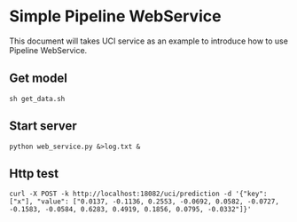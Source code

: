 # Simple Pipeline WebService

This document will takes UCI service as an example to introduce how to use Pipeline WebService.

## Get model
```
sh get_data.sh
```

## Start server

```
python web_service.py &>log.txt &
```

## Http test
```
curl -X POST -k http://localhost:18082/uci/prediction -d '{"key": ["x"], "value": ["0.0137, -0.1136, 0.2553, -0.0692, 0.0582, -0.0727, -0.1583, -0.0584, 0.6283, 0.4919, 0.1856, 0.0795, -0.0332"]}'
```
